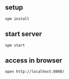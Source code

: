 ## setup

```sh
npm install
```

## start server

```sh
npm start
```

## access in browser

```sh
open http://localhost:8080/
```
